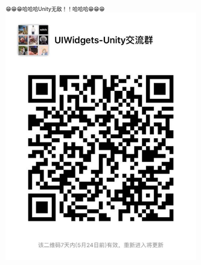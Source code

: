 :grin::grin::grin:哈哈哈Unity无敌！！哈哈哈:grin::grin::grin: 
![00](https://github.com/qq245708870/UIVGS/blob/master/欢迎大家一起交流学习.jpg)
